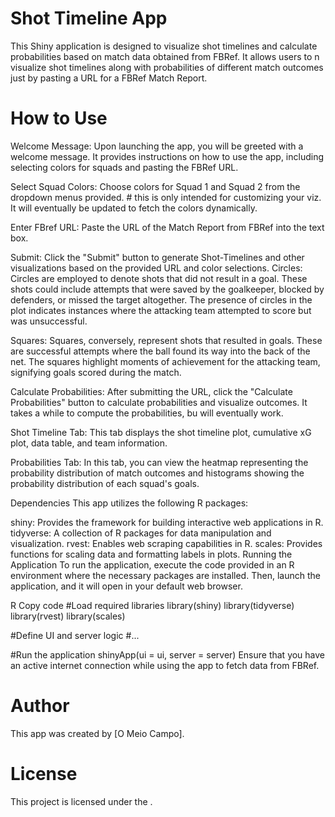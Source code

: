 # Shot Timeline App
This Shiny application is designed to visualize shot timelines and calculate probabilities based on match data obtained from FBRef. 
It allows users to n visualize shot timelines along with probabilities of different match outcomes just by pasting a URL for a FBRef Match Report.

# How to Use
Welcome Message: Upon launching the app, you will be greeted with a welcome message. It provides instructions on how to use the app, including selecting colors for squads and pasting the FBRef URL.

Select Squad Colors: Choose colors for Squad 1 and Squad 2 from the dropdown menus provided. # this is only intended for customizing your viz. It will eventually be updated to fetch the colors dynamically. 

Enter FBref URL: Paste the URL of the Match Report from FBRef into the text box.

Submit: Click the "Submit" button to generate Shot-Timelines and other visualizations based on the provided URL and color selections.
Circles: Circles are employed to denote shots that did not result in a goal. These shots could include attempts that were saved by the goalkeeper, blocked by defenders, or missed the target altogether. The presence of circles in the plot indicates instances where the attacking team attempted to score but was unsuccessful.

Squares: Squares, conversely, represent shots that resulted in goals. These are successful attempts where the ball found its way into the back of the net. The squares highlight moments of achievement for the attacking team, signifying goals scored during the match.

Calculate Probabilities: After submitting the URL, click the "Calculate Probabilities" button to calculate probabilities and visualize outcomes. It takes a while to compute the probabilities, bu will eventually work. 

Shot Timeline Tab: This tab displays the shot timeline plot, cumulative xG plot, data table, and team information.

Probabilities Tab: In this tab, you can view the heatmap representing the probability distribution of match outcomes and histograms showing the probability distribution of each squad's goals.

Dependencies
This app utilizes the following R packages:

shiny: Provides the framework for building interactive web applications in R.
tidyverse: A collection of R packages for data manipulation and visualization.
rvest: Enables web scraping capabilities in R.
scales: Provides functions for scaling data and formatting labels in plots.
Running the Application
To run the application, execute the code provided in an R environment where the necessary packages are installed. Then, launch the application, and it will open in your default web browser.

R
Copy code
#Load required libraries
library(shiny)
library(tidyverse)
library(rvest)
library(scales)

#Define UI and server logic
#...

#Run the application
shinyApp(ui = ui, server = server)
Ensure that you have an active internet connection while using the app to fetch data from FBRef.

# Author
This app was created by [O Meio Campo].

# License
This project is licensed under the .
